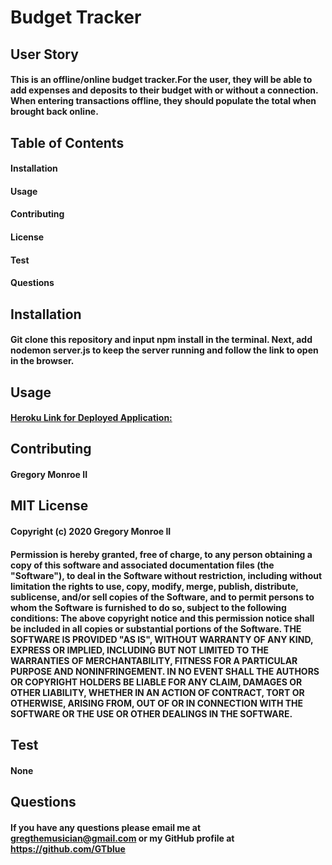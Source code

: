 # Budget Tracker

## User Story

#### This is an offline/online budget tracker.For the user, they will be able to add expenses and deposits to their budget with or without a connection. When entering transactions offline, they should populate the total when brought back online.

## Table of Contents

#### Installation
#### Usage
#### Contributing
#### License
#### Test
#### Questions

## Installation

#### Git clone this repository and input npm install in the terminal. Next, add nodemon server.js to keep the server running and follow the link to open in the browser.

## Usage 

#### [Heroku Link for Deployed Application:](https://standard-budget-tracker.herokuapp.com/)

## Contributing

#### Gregory Monroe II

## MIT License

#### Copyright (c) 2020 Gregory Monroe II

#### Permission is hereby granted, free of charge, to any person obtaining a copy of this software and associated documentation files (the "Software"), to deal in the Software without restriction, including without limitation the rights to use, copy, modify, merge, publish, distribute, sublicense, and/or sell copies of the Software, and to permit persons to whom the Software is furnished to do so, subject to the following conditions: The above copyright notice and this permission notice shall be included in all copies or substantial portions of the Software. THE SOFTWARE IS PROVIDED "AS IS", WITHOUT WARRANTY OF ANY KIND, EXPRESS OR IMPLIED, INCLUDING BUT NOT LIMITED TO THE WARRANTIES OF MERCHANTABILITY, FITNESS FOR A PARTICULAR PURPOSE AND NONINFRINGEMENT. IN NO EVENT SHALL THE AUTHORS OR COPYRIGHT HOLDERS BE LIABLE FOR ANY CLAIM, DAMAGES OR OTHER LIABILITY, WHETHER IN AN ACTION OF CONTRACT, TORT OR OTHERWISE, ARISING FROM, OUT OF OR IN CONNECTION WITH THE SOFTWARE OR THE USE OR OTHER DEALINGS IN THE SOFTWARE.

## Test

#### None

## Questions

#### If you have any questions please email me at gregthemusician@gmail.com or my GitHub profile at https://github.com/GTblue